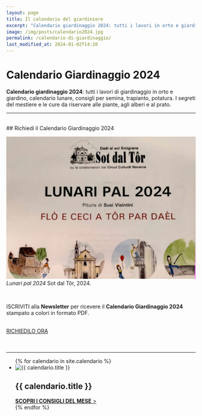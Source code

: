 ```yaml
---
layout: page
title: Il calendario del giardiniere
excerpt: "Calendario giardinaggio 2024: tutti i lavori in orto e giardino mese per mese, calendario lunare, consigli per semina, trapianto e potatura - Calendario in PDF."
image: /img/posts/calendario2024.jpg
permalink: /calendario-di-giardinaggio/
last_modified_at: 2024-01-02T14:20
---
```

# Calendario Giardinaggio 2024

**Calendario giardinaggio 2024**: tutti i lavori di giardinaggio in orto e giardino, calendario lunare, consigli per semina, trapianto, potatura. I segreti del mestiere e le cure da riservare alle piante, agli alberi e al prato.

___

<br>
## Richiedi il Calendario Giardinaggio 2024
<br>

![calendario giardinaggio 2024](/img/posts/calendario2024.jpg "calendario giardinaggio 2024")
<cite>Lunari pal 2024</cite> Sot dal Tôr, 2024.

<br>

ISCRIVITI alla **Newsletter** per ricevere il **Calendario Giardinaggio 2024** stampato a colori in formato PDF.

<br>
<div class="text-center">
  <a title="Richiedi il Calendario Giardinaggio" href="#newsletter" class="button">RICHIEDILO ORA</a>
</div>
<br><br>

___


<div class="list-collection">
<ul>
	{% for calendario in site.calendario %}
		<li>
		  <img src="{% include relative-src.html src=calendario.image %}" width="400" height="300" alt="{{ calendario.title }}">
			<div>
			<h2><span class="name">{{ calendario.title }}</span></h2>
			<a href="{{ site.baseurl }}{{ calendario.url }}"><strong>SCOPRI I CONSIGLI DEL MESE</strong> &gt;</a>
			</div>
		</li>
	{% endfor %}
</ul>
</div>
